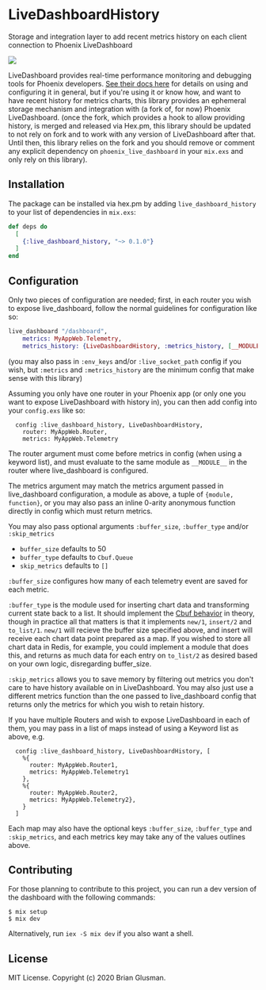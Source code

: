 # LiveDashboardHistory

<!-- MDOC !-->
Storage and integration layer to add recent metrics history on each client connection to Phoenix LiveDashboard

![](https://github.com/bglusman/live_dashboard_history/workflows/CI/badge.svg)

LiveDashboard provides real-time performance monitoring and debugging tools for Phoenix developers. [See their docs here](https://hexdocs.pm/phoenix_live_dashboard)
for details on using and configuring it in general, but if you're using it or know how, and want to have recent history for metrics charts, this library provides an ephemeral storage mechanism and integration with (a fork of, for now) Phoenix LiveDashboard.  (once the fork, which provides a hook to allow providing history, is merged and released via Hex.pm, this library should be updated to not rely on fork and to work with any version of LiveDashboard after that.  Until then, this library relies on the fork and you should remove or comment any explicit dependency on `phoenix_live_dashboard` in your `mix.exs` and only rely on this library).


## Installation

The package can be installed via hex.pm by adding `live_dashboard_history` to your list of dependencies in `mix.exs`:

```elixir
def deps do
  [
    {:live_dashboard_history, "~> 0.1.0"}
  ]
end
```

## Configuration

Only two pieces of configuration are needed; first, in each router you wish to expose live_dashboard, follow the normal guidelines for configuration like so:

```elixir
live_dashboard "/dashboard",
    metrics: MyAppWeb.Telemetry,
    metrics_history: {LiveDashboardHistory, :metrics_history, [__MODULE__]}
```
(you may also pass in `:env_keys` and/or `:live_socket_path` config if you wish, but `:metrics` and `:metrics_history` are the minimum config that make sense with this library)

Assuming you only have one router in your Phoenix app (or only one you want to expose LiveDashboard with history in), you can then add config into your `config.exs` like so:
```
  config :live_dashboard_history, LiveDashboardHistory,
    router: MyAppWeb.Router,
    metrics: MyAppWeb.Telemetry
```
The router argument must come before metrics in config (when using a keyword list), and must evaluate to the same module as `__MODULE__` in the router where live_dashboard is configured.

The metrics argument may match the metrics argument passed in live_dashboard configuration, a module as above, a tuple of `{module, function}`, or you may also pass an inline 0-arity anonymous function directly in config which must return metrics.

You may also pass optional arguments `:buffer_size`, `:buffer_type` and/or `:skip_metrics`

* `buffer_size` defaults to 50
* `buffer_type` defaults to  `Cbuf.Queue` 
* `skip_metrics` defaults to `[]`
  
`:buffer_size` configures how many of each telemetry event are saved for each metric.  

`:buffer_type` is the module used for inserting chart data and transforming current state back to a list.  It should implement the [Cbuf behavior](https://hexdocs.pm/cbuf/Cbuf.html) in theory, though in practice all that matters is that it implements `new/1`, `insert/2` and `to_list/1`.  `new/1` will recieve the buffer size specified above, and insert will receive each chart data point prepared as a map.  If you wished to store all chart data in Redis, for example, you could implement a module that does this, and returns as much data for each entry on `to_list/2` as desired based on your own logic, disregarding buffer_size.

`:skip_metrics` allows you to save memory by filtering out metrics you don't care to have history available on in LiveDashboard.  You may also just use a different metrics function than the one passed to live_dashboard config that returns only the metrics for which you wish to retain history.

If you have multiple Routers and wish to expose LiveDashboard in each of them, you may pass in a list of maps instead of using a Keyword list as above, e.g.

```
  config :live_dashboard_history, LiveDashboardHistory, [
    %{
      router: MyAppWeb.Router1,
      metrics: MyAppWeb.Telemetry1
    },
    %{
      router: MyAppWeb.Router2,
      metrics: MyAppWeb.Telemetry2},
    }
  ]
```
Each map may also have the optional keys `:buffer_size`, `:buffer_type` and `:skip_metrics`, and each metrics key may take any of the values outlines above.
<!-- MDOC !-->

## Contributing

For those planning to contribute to this project, you can run a dev version of the dashboard with the following commands:

    $ mix setup
    $ mix dev

Alternatively, run `iex -S mix dev` if you also want a shell.

## License

MIT License. Copyright (c) 2020 Brian Glusman.

